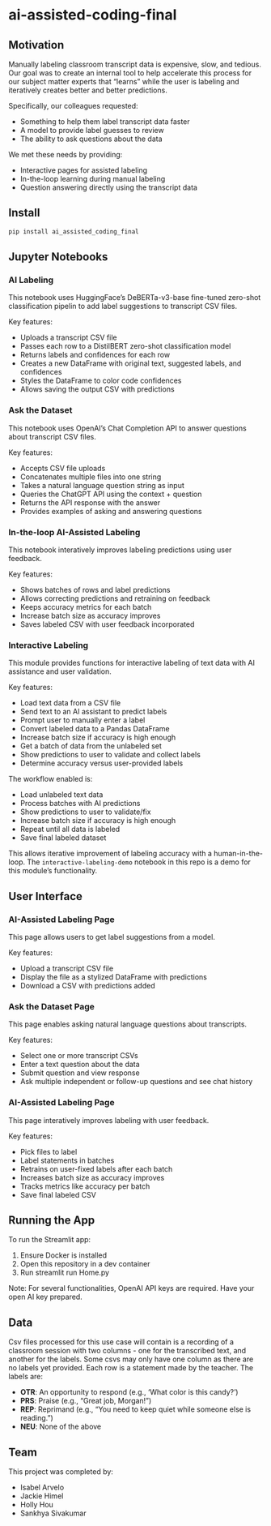 # ai-assisted-coding-final

<!-- WARNING: THIS FILE WAS AUTOGENERATED! DO NOT EDIT! -->

## Motivation

Manually labeling classroom transcript data is expensive, slow, and
tedious. Our goal was to create an internal tool to help accelerate this
process for our subject matter experts that “learns” while the user is
labeling and iteratively creates better and better predictions.

Specifically, our colleagues requested:

- Something to help them label transcript data faster
- A model to provide label guesses to review
- The ability to ask questions about the data

We met these needs by providing:

- Interactive pages for assisted labeling
- In-the-loop learning during manual labeling
- Question answering directly using the transcript data

## Install

``` sh
pip install ai_assisted_coding_final
```

## Jupyter Notebooks

### AI Labeling

This notebook uses HuggingFace’s DeBERTa-v3-base fine-tuned zero-shot
classification pipelin to add label suggestions to transcript CSV files.

Key features:

- Uploads a transcript CSV file
- Passes each row to a DistilBERT zero-shot classification model
- Returns labels and confidences for each row
- Creates a new DataFrame with original text, suggested labels, and
  confidences
- Styles the DataFrame to color code confidences
- Allows saving the output CSV with predictions

### Ask the Dataset

This notebook uses OpenAI’s Chat Completion API to answer questions
about transcript CSV files.

Key features:

- Accepts CSV file uploads
- Concatenates multiple files into one string
- Takes a natural language question string as input
- Queries the ChatGPT API using the context + question
- Returns the API response with the answer
- Provides examples of asking and answering questions

### In-the-loop AI-Assisted Labeling

This notebook interatively improves labeling predictions using user
feedback.

Key features:

- Shows batches of rows and label predictions
- Allows correcting predictions and retraining on feedback
- Keeps accuracy metrics for each batch
- Increase batch size as accuracy improves
- Saves labeled CSV with user feedback incorporated

### Interactive Labeling

This module provides functions for interactive labeling of text data
with AI assistance and user validation.

Key features:

- Load text data from a CSV file
- Send text to an AI assistant to predict labels
- Prompt user to manually enter a label
- Convert labeled data to a Pandas DataFrame
- Increase batch size if accuracy is high enough
- Get a batch of data from the unlabeled set
- Show predictions to user to validate and collect labels
- Determine accuracy versus user-provided labels

The workflow enabled is:

- Load unlabeled text data
- Process batches with AI predictions
- Show predictions to user to validate/fix
- Increase batch size if accuracy is high enough
- Repeat until all data is labeled
- Save final labeled dataset

This allows iterative improvement of labeling accuracy with a
human-in-the-loop. The `interactive-labeling-demo` notebook in this repo
is a demo for this module’s functionality.

## User Interface

### AI-Assisted Labeling Page

This page allows users to get label suggestions from a model.

Key features:

- Upload a transcript CSV file
- Display the file as a stylized DataFrame with predictions
- Download a CSV with predictions added

### Ask the Dataset Page

This page enables asking natural language questions about transcripts.

Key features:

- Select one or more transcript CSVs
- Enter a text question about the data
- Submit question and view response
- Ask multiple independent or follow-up questions and see chat history

### AI-Assisted Labeling Page

This page interatively improves labeling with user feedback.

Key features:

- Pick files to label
- Label statements in batches
- Retrains on user-fixed labels after each batch
- Increases batch size as accuracy improves
- Tracks metrics like accuracy per batch
- Save final labeled CSV

## Running the App

To run the Streamlit app:

1.  Ensure Docker is installed
2.  Open this repository in a dev container
3.  Run streamlit run Home.py

Note: For several functionalities, OpenAI API keys are required. Have
your open AI key prepared.

## Data

Csv files processed for this use case will contain is a recording of a
classroom session with two columns - one for the transcribed text, and
another for the labels. Some csvs may only have one column as there are
no labels yet provided. Each row is a statement made by the teacher. The
labels are:

- **OTR**: An opportunity to respond (e.g., ‘What color is this candy?’)
- **PRS**: Praise (e.g., “Great job, Morgan!”)
- **REP**: Reprimand (e.g., “You need to keep quiet while someone else
  is reading.”)
- **NEU**: None of the above

## Team

This project was completed by:

- Isabel Arvelo
- Jackie Himel
- Holly Hou
- Sankhya Sivakumar
